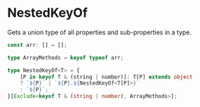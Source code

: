 # NestedKeyOf

Gets a union type of all properties and sub-properties in a type.

```ts
const arr: [] = [];

type ArrayMethods = keyof typeof arr;

type NestedKeyOf<T> = {
    [P in keyof T & (string | number)]: T[P] extends object
    ? `${P}` | `${P}.${NestedKeyOf<T[P]>}`
    : `${P}`;
}[Exclude<keyof T & (string | number), ArrayMethods>];
```